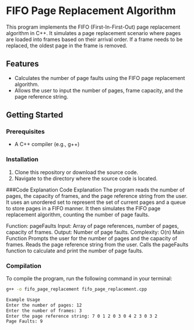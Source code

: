 # FIFO Page Replacement Algorithm

This program implements the FIFO (First-In-First-Out) page replacement algorithm in C++. It simulates a page replacement scenario where pages are loaded into frames based on their arrival order. If a frame needs to be replaced, the oldest page in the frame is removed.

## Features

- Calculates the number of page faults using the FIFO page replacement algorithm.
- Allows the user to input the number of pages, frame capacity, and the page reference string.

## Getting Started

### Prerequisites

- A C++ compiler (e.g., g++)

### Installation

1. Clone this repository or download the source code.
2. Navigate to the directory where the source code is located.

###Code Explanation
Code Explanation
The program reads the number of pages, the capacity of frames, and the page reference string from the user. It uses an unordered set to represent the set of current pages and a queue to store pages in a FIFO manner. It then simulates the FIFO page replacement algorithm, counting the number of page faults.

Function: pageFaults
Input: Array of page references, number of pages, capacity of frames.
Output: Number of page faults.
Complexity: O(n)
Main Function
Prompts the user for the number of pages and the capacity of frames.
Reads the page reference string from the user.
Calls the pageFaults function to calculate and print the number of page faults.

### Compilation

To compile the program, run the following command in your terminal:

  ```bash
  g++ -o fifo_page_replacement fifo_page_replacement.cpp

Example Usage
Enter the number of pages: 12
Enter the number of frames: 3
Enter the page reference string: 7 0 1 2 0 3 0 4 2 3 0 3 2
Page Faults: 9
